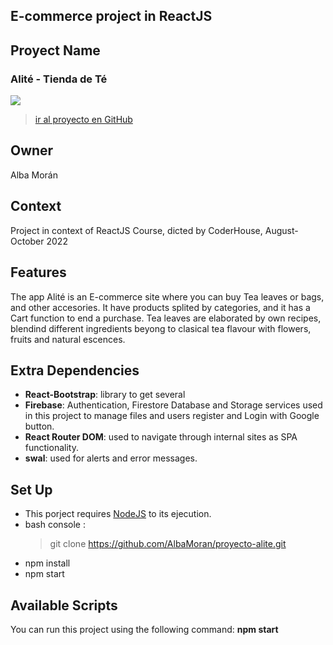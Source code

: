 ## E-commerce project in ReactJS

## Proyect Name

### Alité - Tienda de Té 
![](https://firebasestorage.googleapis.com/v0/b/alite-tea-store.appspot.com/o/Logos%2FAliteLogo.png?alt=media&token=5b1c32d1-9b7f-47a1-9279-99419fe94279)
>[ir al proyecto en GitHub](https://github.com/AlbaMoran/proyecto-alite)
## Owner
Alba Morán

## Context
Project in context of ReactJS Course, dicted by CoderHouse, August-October 2022

## Features
The app Alité is an E-commerce site where you can buy Tea leaves or bags, and other accesories. 
It have products splited by categories, and it has a Cart function to end a purchase.
Tea leaves are elaborated by own recipes, blendind different ingredients beyong to clasical tea flavour with flowers, fruits and natural escences.


## Extra Dependencies

- **React-Bootstrap**: library to get several
- **Firebase**:  Authentication, Firestore Database and Storage services used in this project to manage files and users register and Login with Google button. 
- **React Router DOM**: used to navigate through internal sites as SPA functionality.
- **swal**: used for alerts and error messages.

## Set Up
* This porject requires [NodeJS](https://nodejs.org/) to its ejecution.
* bash console : 
    > git clone https://github.com/AlbaMoran/proyecto-alite.git
* npm install
* npm start

## Available Scripts

You can run this project using the following command: 
  **npm start**



